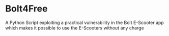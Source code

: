 # Bolt4Free
A Python Script exploiting a practical vulnerability in the Bolt E-Scooter app which makes it possible to use the E-Scooters without any charge
